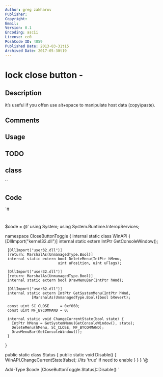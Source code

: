 ```yaml
---
Author: greg zakharov
Publisher: 
Copyright: 
Email: 
Version: 0.1
Encoding: ascii
License: cc0
PoshCode ID: 4059
Published Date: 2013-03-31t15
Archived Date: 2017-05-30t19
---
```


# lock close button - 

## Description

it’s useful if you offen use alt+space to manipulate host data (copy\paste).

## Comments



## Usage



## TODO



## class

``

## Code

`#
 #
 $code = @'
 using System;
 using System.Runtime.InteropServices;
 
 namespace CloseButtonToggle {
   internal static class WinAPI {
     [DllImport("kernel32.dll")]
     internal static extern IntPtr GetConsoleWindow();
 
     [DllImport("user32.dll")]
     [return: MarshalAs(UnmanagedType.Bool)]
     internal static extern bool DeleteMenu(IntPtr hMenu,
                            uint uPosition, uint uFlags);
 
     [DllImport("user32.dll")]
     [return: MarshalAs(UnmanagedType.Bool)]
     internal static extern bool DrawMenuBar(IntPtr hWnd);
 
     [DllImport("user32.dll")]
     internal static extern IntPtr GetSystemMenu(IntPtr hWnd,
                [MarshalAs(UnmanagedType.Bool)]bool bRevert);
 
     const uint SC_CLOSE     = 0xf060;
     const uint MF_BYCOMMAND = 0;
 
     internal static void ChangeCurrentState(bool state) {
       IntPtr hMenu = GetSystemMenu(GetConsoleWindow(), state);
       DeleteMenu(hMenu, SC_CLOSE, MF_BYCOMMAND);
       DrawMenuBar(GetConsoleWindow());
     }
   }
 
   public static class Status {
     public static void Disable() {
       WinAPI.ChangeCurrentState(false); //its 'true' if need to enable
     }
   }
 }
 '@
 
 Add-Type $code
 [CloseButtonToggle.Status]::Disable()
`


